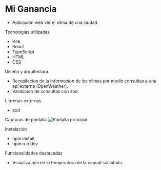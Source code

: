 # Mi Ganancia
- Aplicación web ver el clima de una ciudad.

Tecnologías utilizadas
- Vite
- React
- TypeScript
- HTML
- CSS

Diseño y arquitectura
- Recopilacion de la informacion de los climas por medio consultas a una api externa (OpenWeather).
- Validacion de consultas con zod.

Librerías externas
- zod

Capturas de pantalla
![Pantalla principal](assets/screenshot%2025-08-20%1.png)

Instalación
- npm install
- npm run dev

Funcionalidades destacadas
- Visualizacion de la temperatura de la ciudad solicitada.